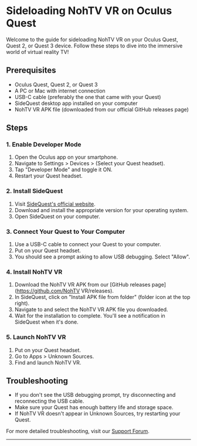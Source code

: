 # Sideloading NohTV VR on Oculus Quest

Welcome to the guide for sideloading NohTV VR on your Oculus Quest, Quest 2, or Quest 3 device. Follow these steps to dive into the immersive world of virtual reality TV!

## Prerequisites

- Oculus Quest, Quest 2, or Quest 3
- A PC or Mac with internet connection
- USB-C cable (preferably the one that came with your Quest)
- SideQuest desktop app installed on your computer
- NohTV VR APK file (downloaded from our official GitHub releases page)

## Steps

### 1. Enable Developer Mode

1. Open the Oculus app on your smartphone.
2. Navigate to Settings > Devices > (Select your Quest headset).
3. Tap "Developer Mode" and toggle it ON.
4. Restart your Quest headset.

### 2. Install SideQuest

1. Visit [SideQuest's official website](https://sidequestvr.com/).
2. Download and install the appropriate version for your operating system.
3. Open SideQuest on your computer.

### 3. Connect Your Quest to Your Computer

1. Use a USB-C cable to connect your Quest to your computer.
2. Put on your Quest headset.
3. You should see a prompt asking to allow USB debugging. Select "Allow".

### 4. Install NohTV VR

1. Download the NohTV VR APK from our [GitHub releases page](https://github.com/NohTV VR/releases).
2. In SideQuest, click on "Install APK file from folder" (folder icon at the top right).
3. Navigate to and select the NohTV VR APK file you downloaded.
4. Wait for the installation to complete. You'll see a notification in SideQuest when it's done.

### 5. Launch NohTV VR

1. Put on your Quest headset.
2. Go to Apps > Unknown Sources.
3. Find and launch NohTV VR.

## Troubleshooting

- If you don't see the USB debugging prompt, try disconnecting and reconnecting the USB cable.
- Make sure your Quest has enough battery life and storage space.
- If NohTV VR doesn't appear in Unknown Sources, try restarting your Quest.

For more detailed troubleshooting, visit our [Support Forum](https://tvr.vr/support).

---